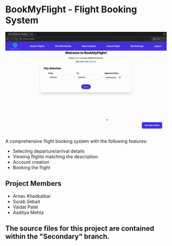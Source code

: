 
# BookMyFlight - Flight Booking System
![Flight Booking System](/homePage.png)

A comprehensive flight booking system with the following features:

- Selecting departure/arrival details
- Viewing flights matching the description
- Account creation
- Booking the flight


## Project Members

- Arnav Khadkatkar
- Surab Sebait
- Vaidat Patel
- Aaditya Mehta


## The source files for this project are contained within the "Secondary" branch.

